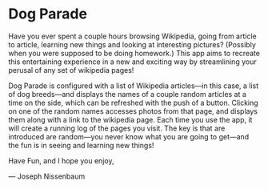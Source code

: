 # Dog Parade
Have you ever spent a couple hours browsing Wikipedia, going from article to article, learning new things and looking at interesting pictures? (Possibly when you were supposed to be doing homework.) This app aims to recreate this entertaining experience in a new and exciting way by streamlining your perusal of any set of wikipedia pages!

Dog Parade is configured with a list of Wikipedia articles—in this case, a list of dog breeds—and displays the names of a couple random articles at a time on the side, which can be refreshed with the push of a button. Clicking on one of the random names accesses photos from that page, and displays them along with a link to the wikipedia page. Each time you use the app, it will create a running log of the pages you visit. The key is that are introduced are random—you never know what you are going to get—and the fun is in seeing and learning new things!

Have Fun, and I hope you enjoy,

— Joseph Nissenbaum
